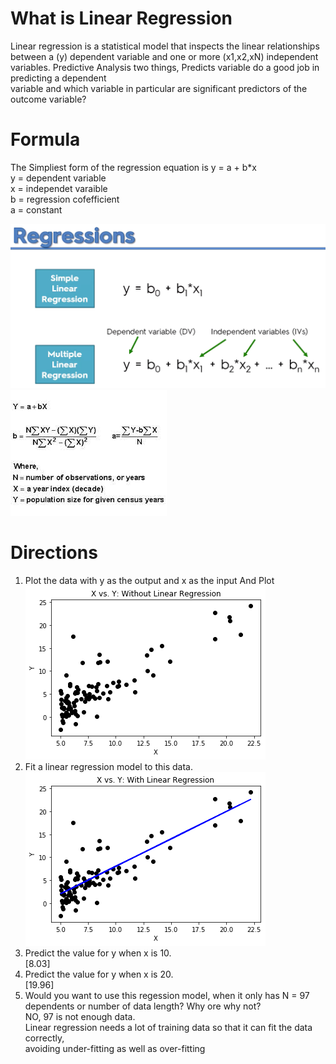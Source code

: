 # What is Linear Regression
Linear regression is a statistical model that inspects the linear relationships
between a (y) dependent variable and one or more (x1,x2,xN) independent variables.
Predictive Analysis two things, Predicts variable do a good job in predicting a dependent  
variable and which variable in particular are significant predictors of the outcome variable? <br>
# Formula 
The Simpliest form of the regression equation is y = a + b*x <br>
y = dependent variable <br>
x = independet varaible <br>
b = regression cofefficient <br>
a = constant

![](img/formula.png) <br>
![](img/formula2.jpg) <br>

# Directions 
1. Plot the data with y as the output and x as the input And Plot <br>
![](img/WithoutRL.png) <br>
2. Fit a linear regression model to this data. <br>
![](img/WithRL.png) <br>
3. Predict the value for y when x is 10. <br>
[8.03] <br>
4. Predict the value for y when x is 20. <br>
[19.96] <br>
5. Would you want to use this regession model, when it only has N = 97 dependents or number of data length?
Why ore why not? <br>
NO, 97 is not enough data. <br>
Linear regression needs a lot of training data so that it can fit the data correctly, <br>
avoiding under-fitting as well as over-fitting
